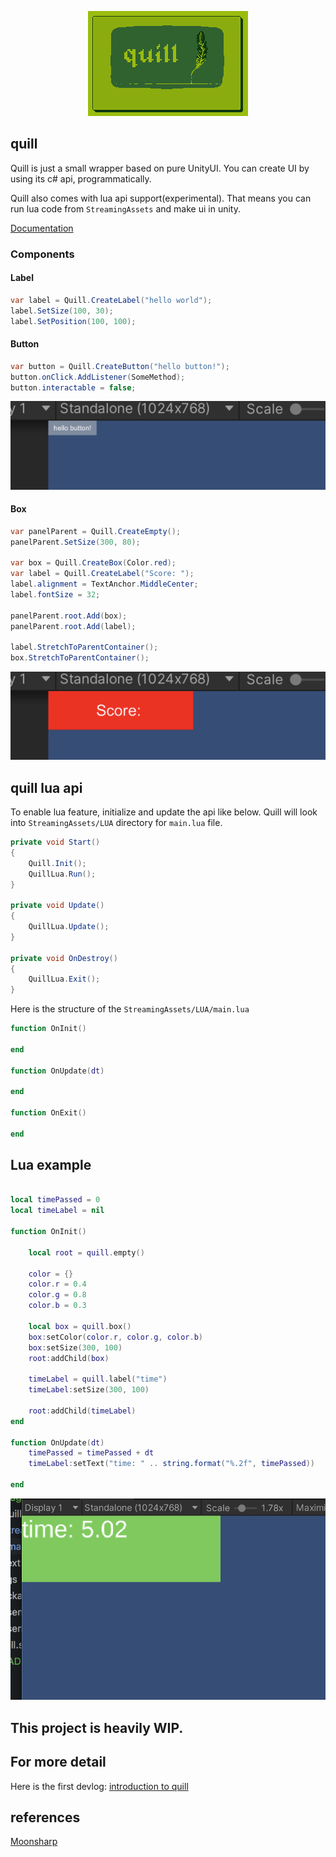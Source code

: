 <p align="center">
  <img width="256" height="168" src="./quill2.png">
</p>

## quill

Quill is just a small wrapper based on pure UnityUI. You can create UI by using its c# api, programmatically.

Quill also comes with lua api support(experimental). That means you can run lua code from `StreamingAssets` and make ui in unity. 

[Documentation](https://github.com/cemuka/Quill/wiki)

### Components

#### Label
```cs
var label = Quill.CreateLabel("hello world");
label.SetSize(100, 30);
label.SetPosition(100, 100);
```

#### Button
```cs
var button = Quill.CreateButton("hello button!");
button.onClick.AddListener(SomeMethod);
button.interactable = false;
```

![button sample](./img/button_sample.png)

#### Box
```csharp
var panelParent = Quill.CreateEmpty();
panelParent.SetSize(300, 80);

var box = Quill.CreateBox(Color.red);
var label = Quill.CreateLabel("Score: ");
label.alignment = TextAnchor.MiddleCenter;
label.fontSize = 32;

panelParent.root.Add(box);
panelParent.root.Add(label);

label.StretchToParentContainer();
box.StretchToParentContainer();
```

![panel sample](./img/panel_sample.png)

## quill lua api

To enable lua feature, initialize and update the api like below.
Quill will look into `StreamingAssets/LUA` directory for `main.lua` file.

```cs
private void Start()
{
    Quill.Init();
    QuillLua.Run(); 
}

private void Update()
{
    QuillLua.Update();
}

private void OnDestroy()
{
    QuillLua.Exit();
}
```
Here is the structure of the `StreamingAssets/LUA/main.lua`
```lua
function OnInit()

end

function OnUpdate(dt)

end

function OnExit()

end
```

## Lua example

```lua

local timePassed = 0
local timeLabel = nil

function OnInit()

    local root = quill.empty()

    color = {}
    color.r = 0.4
    color.g = 0.8
    color.b = 0.3

    local box = quill.box()
    box:setColor(color.r, color.g, color.b)
    box:setSize(300, 100)
    root:addChild(box)

    timeLabel = quill.label("time")
    timeLabel:setSize(300, 100)
    
    root:addChild(timeLabel)
end

function OnUpdate(dt)
    timePassed = timePassed + dt
    timeLabel:setText("time: " .. string.format("%.2f", timePassed))

end
```

![sample](./img/sample.png)
## This project is heavily WIP.


## For more detail
Here is the first devlog: [introduction to quill](https://dev.to/cemuka/introduction-to-quill-a-minimal-unity-ui-framework-with-lua-modding-support-devlog0-pm7)

## references
[Moonsharp](https://www.moonsharp.org)
